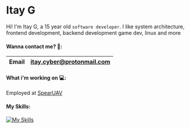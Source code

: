 # Itay G

Hi! I'm Itay G, a 15 year old ```software developer```. I like system architecture, frontend development, backend development game dev, linux and more


#### Wanna contact me? 📱:

|Email| <itay.cyber@protonmail.com> | 
--- | --- 

#### What i'm working on 💻:

Employed at [SpearUAV](https://www.spearuav.com)

#### My Skills: 

[![My Skills](https://skills.thijs.gg/icons?i=js,html,css,cpp,cs,figma,git,java,nodejs,php,py,react,ts,unity)](https://skills.thijs.gg)
